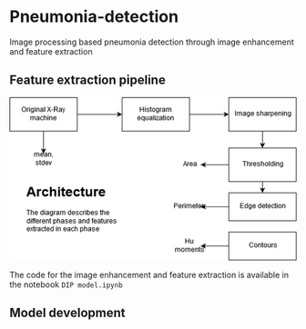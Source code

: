 # Pneumonia-detection
Image processing based pneumonia detection through image enhancement and feature extraction

## Feature extraction pipeline
![architecture](arch.png)

The code for the image enhancement and feature extraction is available in the notebook `DIP model.ipynb`

## Model development

